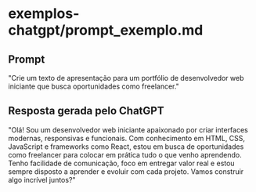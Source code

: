 # exemplos-chatgpt/prompt_exemplo.md

## Prompt

"Crie um texto de apresentação para um portfólio de desenvolvedor web iniciante que busca oportunidades como freelancer."

## Resposta gerada pelo ChatGPT

"Olá! Sou um desenvolvedor web iniciante apaixonado por criar interfaces modernas, responsivas e funcionais. Com conhecimento em HTML, CSS, JavaScript e frameworks como React, estou em busca de oportunidades como freelancer para colocar em prática tudo o que venho aprendendo. Tenho facilidade de comunicação, foco em entregar valor real e estou sempre disposto a aprender e evoluir com cada projeto. Vamos construir algo incrível juntos?"
